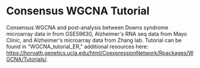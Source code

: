 # Consensus WGCNA Tutorial

Consensus WGCNA and post-analysis between Downs syndrome microarray data in from GSE59630, Alzheimer's RNA seq data from Mayo Clinic, and Alzheimer's microarray data from Zhang lab. Tutorial can be found in "WGCNA_tutorial_ER," additional resources here: https://horvath.genetics.ucla.edu/html/CoexpressionNetwork/Rpackages/WGCNA/Tutorials/.
